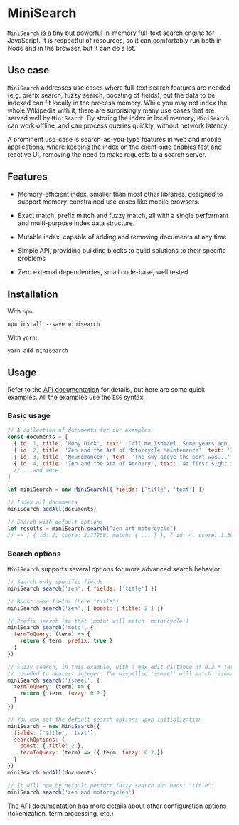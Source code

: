 # MiniSearch

`MiniSearch` is a tiny but powerful in-memory full-text search engine for
JavaScript. It is respectful of resources, so it can comfortably run both in
Node and in the browser, but it can do a lot.

## Use case

`MiniSearch` addresses use cases where full-text search features are needed
(e.g. prefix search, fuzzy search, boosting of fields), but the data to be
indexed can fit locally in the process memory. While you may not index the whole
Wikipedia with it, there are surprisingly many use cases that are served well by
`MiniSearch`. By storing the index in local memory, `MiniSearch` can work
offline, and can process queries quickly, without network latency.

A prominent use-case is search-as-you-type features in web and mobile
applications, where keeping the index on the client-side enables fast and
reactive UI, removing the need to make requests to a search server.


## Features

  * Memory-efficient index, smaller than most other libraries, designed to
    support memory-constrained use cases like mobile browsers.

  * Exact match, prefix match and fuzzy match, all with a single performant and
    multi-purpose index data structure.

  * Mutable index, capable of adding and removing documents at any time

  * Simple API, providing building blocks to build solutions to
    their specific problems

  * Zero external dependencies, small code-base, well tested


## Installation

With `npm`:

```
npm install --save minisearch
```

With `yarn`:

```
yarn add minisearch
```

## Usage

Refer to the [API
documentation](https://lucaong.github.io/minisearch/identifiers.html) for
details, but here are some quick examples. All the examples use the `ES6`
syntax.

### Basic usage

```javascript
// A collection of documents for our examples
const documents = [
  { id: 1, title: 'Moby Dick', text: 'Call me Ishmael. Some years ago...' },
  { id: 2, title: 'Zen and the Art of Motorcycle Maintenance', text: 'I can see by my watch...' },
  { id: 3, title: 'Neuromancer', text: 'The sky above the port was...' },
  { id: 4, title: 'Zen and the Art of Archery', text: 'At first sight it must seem...' },
  // ...and more
]

let miniSearch = new MiniSearch({ fields: ['title', 'text'] })

// Index all documents
miniSearch.addAll(documents)

// Search with default options
let results = miniSearch.search('zen art motorcycle')
// => [ { id: 2, score: 2.77258, match: { ... } }, { id: 4, score: 1.38629, match: { ... } } ]
```

### Search options

`MiniSearch` supports several options for more advanced search behavior:

```javascript
// Search only specific fields
miniSearch.search('zen', { fields: ['title'] })

// Boost some fields (here "title")
miniSearch.search('zen', { boost: { title: 2 } })

// Prefix search (so that 'moto' will match 'motorcycle')
miniSearch.search('moto', {
  termToQuery: (term) => {
    return { term, prefix: true }
  }
})

// Fuzzy search, in this example, with a max edit distance of 0.2 * term length,
// rounded to nearest integer. The mispelled 'ismael' will match 'ishmael'.
miniSearch.search('ismael', {
  termToQuery: (term) => {
    return { term, fuzzy: 0.2 }
  }
})

// You can set the default search options upon initialization
miniSearch = new MiniSearch({
  fields: ['title', 'text'],
  searchOptions: {
    boost: { title: 2 },
    termToQuery: (term) => ({ term, fuzzy: 0.2 })
  }
})
miniSearch.addAll(documents)

// It will now by default perform fuzzy search and boost "title":
miniSearch.search('zen and motorcycles')
```

The [API documentation](https://lucaong.github.io/minisearch/identifiers.html)
has more details about other configuration options (tokenization, term
processing, etc.)
